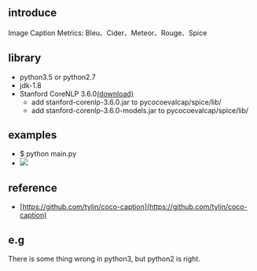 ## introduce
Image Caption Metrics: Bleu、Cider、Meteor、Rouge、Spice

## library
* python3.5 or python2.7
* jdk-1.8
* Stanford CoreNLP 3.6.0[(download)](http://nlp.stanford.edu/software/stanford-corenlp-full-2015-12-09.zip)
	* add stanford-corenlp-3.6.0.jar to pycocoevalcap/spice/lib/
	* add stanford-corenlp-3.6.0-models.jar to pycocoevalcap/spice/lib/

## examples
* $ python main.py
* ![](https://github.com/wangleihitcs/CaptionMetrics/tree/master/examples/img.png)

## reference
* [https://github.com/tylin/coco-caption](https://github.com/tylin/coco-caption)

## e.g
There is some thing wrong in python3, but python2 is right.

